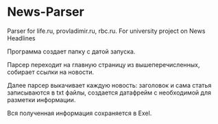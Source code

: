 # News-Parser
Parser for life.ru, provladimir.ru, rbc.ru. For university project on News Headlines

Программа создает папку с датой запуска.

Парсер переходит на главную страницу из вышеперечисленных, собирает ссылки на новости.

Далее парсер выкачивает каждую новость: заголовок и сама статья записываются в txt файлы, создается датафрейм с необходимой для разметки информации.

Вся полученная информация сохраняется в Exel. 
